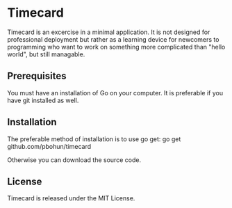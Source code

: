 # Timecard

Timecard is an excercise in a minimal application. It is not designed for professional deployment but rather as a learning device for newcomers to programming who want to work on something more complicated than "hello world", but still managable. 

## Prerequisites
You must have an installation of Go on your computer. It is preferable if you have git installed as well. 

## Installation
The preferable method of installation is to use go get:
    go get github.com/pbohun/timecard

Otherwise you can download the source code.

## License
Timecard is released under the MIT License.
